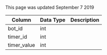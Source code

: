 This page was updated September 7 2019

| Column      | Data Type | Description |
| ----------- | --------- | ----------- |
| bot_id      | int       |             |
| timer_id    | int       |             |
| timer_value | int       |             |